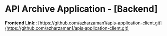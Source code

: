 # API Archive Application - [Backend]

**Frontend Link:**: [https://github.com/azharzaman1/apis-application-client.git](https://github.com/azharzaman1/apis-application-client.git)
